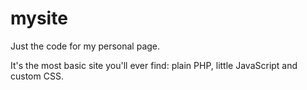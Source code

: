 mysite
======

Just the code for my personal page.

It's the most basic site you'll ever find: plain PHP, little JavaScript and custom CSS.